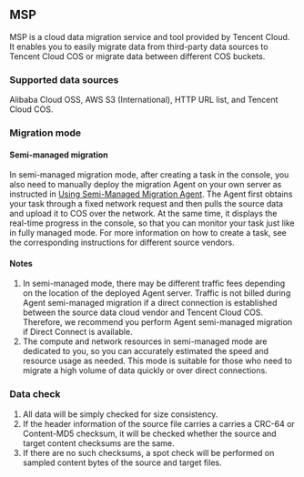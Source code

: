 ## MSP

MSP is a cloud data migration service and tool provided by Tencent Cloud. It enables you to easily migrate data from third-party data sources to Tencent Cloud COS or migrate data between different COS buckets.

### Supported data sources

Alibaba Cloud OSS, AWS S3 (International), HTTP URL list, and Tencent Cloud COS.

### Migration mode

#### Semi-managed migration

In semi-managed migration mode, after creating a task in the console, you also need to manually deploy the migration Agent on your own server as instructed in [Using Semi-Managed Migration Agent](https://www.tencentcloud.com/document/product/1036/51593). The Agent first obtains your task through a fixed network request and then pulls the source data and upload it to COS over the network. At the same time, it displays the real-time progress in the console, so that you can monitor your task just like in fully managed mode. For more information on how to create a task, see the corresponding instructions for different source vendors.

#### Notes
1. In semi-managed mode, there may be different traffic fees depending on the location of the deployed Agent server. Traffic is not billed during Agent semi-managed migration if a direct connection is established between the source data cloud vendor and Tencent Cloud COS. Therefore, we recommend you perform Agent semi-managed migration if Direct Connect is available.
2. The compute and network resources in semi-managed mode are dedicated to you, so you can accurately estimated the speed and resource usage as needed. This mode is suitable for those who need to migrate a high volume of data quickly or over direct connections.

### Data check

1. All data will be simply checked for size consistency.
2. If the header information of the source file carries a carries a CRC-64 or Content-MD5 checksum, it will be checked whether the source and target content checksums are the same.
3. If there are no such checksums, a spot check will be performed on sampled content bytes of the source and target files.









